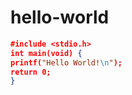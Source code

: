 # hello-world
```json
#include <stdio.h> 
int main(void) { 
printf("Hello World!\n");
return 0;
}
```
